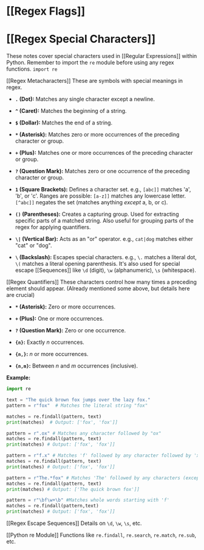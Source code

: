 # [[Regex Flags]]
# [[Regex Special Characters]] 
These notes cover special characters used in [[Regular Expressions]] within Python.  Remember to import the `re` module before using any regex functions.  `import re`

[[Regex Metacharacters]]  These are symbols with special meanings in regex.

* **`.` (Dot):** Matches any single character except a newline.

* **`^` (Caret):** Matches the beginning of a string.

* **`$` (Dollar):** Matches the end of a string.

* **`*` (Asterisk):** Matches zero or more occurrences of the preceding character or group.

* **`+` (Plus):** Matches one or more occurrences of the preceding character or group.

* **`?` (Question Mark):** Matches zero or one occurrence of the preceding character or group.

* **`1` (Square Brackets):** Defines a character set.  e.g., `[abc]]` matches 'a', 'b', or 'c'.  Ranges are possible: `[a-z]]` matches any lowercase letter.  `[^abc]]` negates the set (matches anything *except* a, b, or c).

* **`()` (Parentheses):** Creates a capturing group.  Used for extracting specific parts of a matched string.  Also useful for grouping parts of the regex for applying quantifiers.

* **`\|` (Vertical Bar):** Acts as an "or" operator.  e.g., `cat|dog` matches either "cat" or "dog".

* **`\` (Backslash):** Escapes special characters.  e.g., `\.` matches a literal dot, `\(` matches a literal opening parenthesis.  It's also used for special escape [[Sequences]] like `\d` (digit), `\w` (alphanumeric), `\s` (whitespace).


[[Regex Quantifiers]]  These characters control how many times a preceding element should appear.  (Already mentioned some above, but details here are crucial)

* **`*` (Asterisk):** Zero or more occurrences.

* **`+` (Plus):** One or more occurrences.

* **`?` (Question Mark):** Zero or one occurrence.

* **`{n}`:** Exactly *n* occurrences.

* **`{n,}`:** *n* or more occurrences.

* **`{n,m}`:** Between *n* and *m* occurrences (inclusive).


**Example:**

```python
import re

text = "The quick brown fox jumps over the lazy fox."
pattern = r"fox"  # Matches the literal string "fox"

matches = re.findall(pattern, text)
print(matches)  # Output: ['fox', 'fox']]

pattern = r".ox" # Matches any character followed by "ox"
matches = re.findall(pattern, text)
print(matches) # Output: ['fox', 'fox']]

pattern = r"f.x" # Matches 'f' followed by any character followed by 'x'
matches = re.findall(pattern, text)
print(matches) # Output: ['fox', 'fox']]

pattern = r"The.*fox" # Matches 'The' followed by any characters (except newline) followed by 'fox'
matches = re.findall(pattern, text)
print(matches) # Output: ['The quick brown fox']]

pattern = r"\bf\w+\b" #Matches whole words starting with 'f'
matches = re.findall(pattern,text)
print(matches) # Output: ['fox', 'fox']]
```


[[Regex Escape Sequences]]  Details on `\d`, `\w`, `\s`, etc.

[[Python re Module]]  Functions like `re.findall`, `re.search`, `re.match`, `re.sub`, etc.

